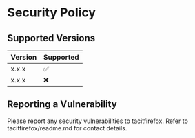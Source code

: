 # Security Policy

## Supported Versions

| Version | Supported          |
| ------- | ------------------ |
| x.x.x   | :white_check_mark: |
| x.x.x   | :x:                |

## Reporting a Vulnerability

Please report any security vulnerabilities to tacitfirefox. Refer to tacitfirefox/readme.md for contact details.
